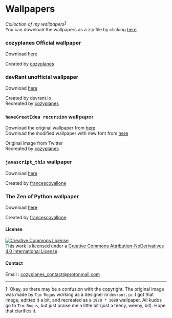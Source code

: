 # Wallpapers
*Collection of my wallpapers*<sup>[1](#disclaimer_copyright)</sup>                
You can download the wallpapers as a zip file by clicking [here](https://github.com/cozyplanes/wallpaper/releases/download/v1/wallpapers.zip)     

### cozyplanes Official wallpaper
Download [here](https://github.com/cozyplanes/wallpaper/releases/download/v1/wp-2560-1080-e-d-2-cozyplanes.png)

Created by [cozyplanes](https://github.com/cozyplanes)  

### devRant unofficial wallpaper
Download [here](https://github.com/cozyplanes/wallpaper/releases/download/v1/devrant_wallpaper.png)               

Created by devrant.io                  
Recreated by [cozyplanes](https://github.com/cozyplanes)                 

### `haveGreatIdea recursion` wallpaper
Download the original wallpaper from [here](https://github.com/cozyplanes/wallpaper/releases/download/v1/idea_wallpaper.png)   
Download the modified wallpaper with new font from [here](https://github.com/cozyplanes/wallpaper/releases/download/v1/idea_modified.png)   

Original image from Twitter  
Recreated by [cozyplanes](https://github.com/cozyplanes) 

### `javascript_this` wallpaper
Download [here](https://github.com/cozyplanes/wallpaper/releases/download/v1/javascript_this.png)

Created by [francescovallone](https://github.com/francescovallone)

### The Zen of Python wallpaper
Download [here](https://github.com/cozyplanes/wallpaper/releases/download/v1/the_zen_of_python.png)

Created by [francescovallone](https://github.com/francescovallone)

#### License
<a rel="license" href="http://creativecommons.org/licenses/by-nd/4.0/"><img alt="Creative Commons License" style="border-width:0" src="https://i.creativecommons.org/l/by-nd/4.0/88x31.png" /></a><br />This work is licensed under a <a rel="license" href="http://creativecommons.org/licenses/by-nd/4.0/">Creative Commons Attribution-NoDerivatives 4.0 International License</a>.


#### Contact
Email : <cozyplanes_contact@protonmail.com>          

---

<a name="disclaimer_copyright">1</a>: Okay, so there may be a confusion with the copyright. The original image was made by `Tim Rogus` working as a designer in `devrant.io`. I got that image, editted it a bit, and recreated as a `1920 * 1080` wallpaper. All kudos go to `Tim Rogus`, but just praise me a little bit (just a teeny, weeny, bit). Hope that clarifies it.       
